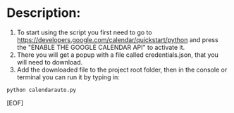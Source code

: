 # Description:

1. To start using the script you first need to go to <https://developers.google.com/calendar/quickstart/python> and press the "ENABLE THE GOOGLE CALENDAR API" to activate it.
2. There you will get a popup with a file called credentials.json, that you will need to download.
3. Add the downloaded file to the project root folder, then in the console or terminal you can run it by typing in:

```shell
python calendarauto.py
```

[EOF]

